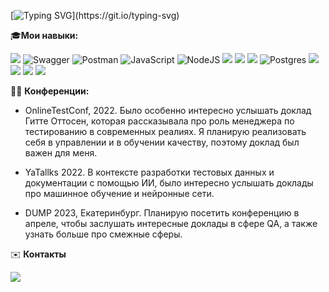 [![Typing SVG](https://readme-typing-svg.demolab.com/?lines=Привет!+Меня+зовут+Владислава.;+Я+инженер+по+тестированию+ПО.)](https://git.io/typing-svg)

🎓**Мои навыки:**

<img src="https://img.shields.io/badge/API testing-white?style=for-the-badge&logo=&logoColor=white"/>  ![Swagger](https://img.shields.io/badge/-Swagger-%23Clojure?style=for-the-badge&logo=swagger&logoColor=white) ![Postman](https://img.shields.io/badge/Postman-FF6C37?style=for-the-badge&logo=postman&logoColor=white) ![JavaScript](https://img.shields.io/badge/javascript-%23323330.svg?style=for-the-badge&logo=javascript&logoColor=%23F7DF1E) ![NodeJS](https://img.shields.io/badge/node.js-6DA55F?style=for-the-badge&logo=node.js&logoColor=white) <img src="https://img.shields.io/badge/Mobile testing-yellow?style=for-the-badge&logo=&logoColor=white"/> <img src="https://img.shields.io/badge/Android Studio-blue?style=for-the-badge&logo=Android Studio&logoColor=white"/> <img src="https://img.shields.io/badge/Git-white?style=for-the-badge&logo=Git&logoColor=orange"/> ![Postgres](https://img.shields.io/badge/postgres-%23316192.svg?style=for-the-badge&logo=postgresql&logoColor=white) <img src="https://img.shields.io/badge/Jira-white?style=for-the-badge&logo=Jira Software&logoColor=blue"/> <img src="https://img.shields.io/badge/Puppeteer-white?style=for-the-badge&logo=Puppeteer&logoColor=green"/> <img src="https://img.shields.io/badge/Web testing-blue?style=for-the-badge&logo=&logoColor=white"/> <img src="https://img.shields.io/badge/Charles-white?style=for-the-badge&logo=Charles&logoColor=blue"/> 


👨‍💻 **Конференции:**

* OnlineTestConf, 2022. Было особенно интересно услышать доклад Гитте Оттосен, которая рассказывала про роль менеджера по тестированию в современных реалиях. Я планирую реализовать себя в управлении и в обучении качеству, поэтому доклад был важен для меня.

* YaTallks 2022. В контексте разработки тестовых данных и документации с помощью ИИ, было интересно услышать доклады про машинное обучение и нейронные сети.

* DUMP 2023, Екатеринбург. Планирую посетить конференцию в апреле, чтобы заслушать интересные доклады в сфере QA, а также узнать больше про смежные сферы.


✉️ **Контакты**

<a href="https://t.me/vlada_zakharova">
<img src="https://img.shields.io/badge/Telegram-blue?style=for-the-badge&logo=Telegram&logoColor=white"/>
